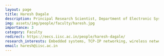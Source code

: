 ```yaml
---
layout: page
title: Haresh Dagale
description: Principal Research Scientist, Department of Electronic Systems Engineering (DESE)
img: assets/img/people/faculty/haresh.jpg
importance: 3
category: Faculty
redirect: https://eecs.iisc.ac.in/people/haresh-dagale/
research_interests: Embedded systems, TCP-IP networking, wireless networking, VoIP and audio video streaming
email: haresh@iisc.ac.in
---
```

